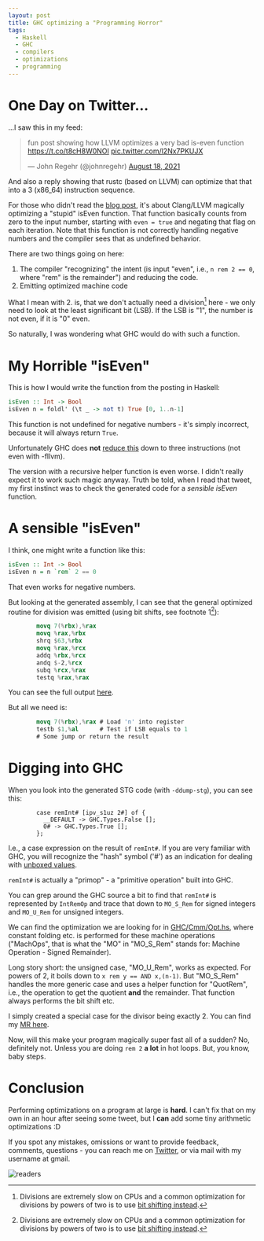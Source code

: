 ```yaml
---
layout: post
title: GHC optimizing a "Programming Horror"
tags:
  - Haskell
  - GHC
  - compilers
  - optimizations
  - programming
---
```


# One Day on Twitter...

...I saw this in my feed:

<blockquote class="twitter-tweet"><p lang="en" dir="ltr">fun post showing how LLVM optimizes a very bad is-even function <a href="https://t.co/t8cH8W0NOI">https://t.co/t8cH8W0NOI</a> <a href="https://t.co/l2Nx7PKUJX">pic.twitter.com/l2Nx7PKUJX</a></p>&mdash; John Regehr (@johnregehr) <a href="https://twitter.com/johnregehr/status/1428027708450099202?ref_src=twsrc%5Etfw">August 18, 2021</a></blockquote> <script async src="https://platform.twitter.com/widgets.js" charset="utf-8"></script> 

And also a reply showing that rustc (based on LLVM) can optimize that that into a 3 (x86_64) instruction sequence.

For those who didn't read the [blog post](https://blog.matthieud.me/2020/exploring-clang-llvm-optimization-on-programming-horror/), 
it's about Clang/LLVM magically optimizing a "stupid" isEven function.
That function basically counts from zero to the input number, starting with `even = true` and
negating that flag on each iteration.
Note that this function is not correctly handling negative numbers and the compiler sees that
as undefined behavior.

There are two things going on here:

1. The compiler "recognizing" the intent (is input "even", i.e., `n rem 2 == 0`, where "rem" is the remainder") and reducing the code. 
2. Emitting optimized machine code

What I mean with 2. is, that we don't actually need a division[^1] here - we only need to look at the least significant bit (LSB). 
If the LSB is "1", the number is not even, if it is "0" even.

So naturally, I was wondering what GHC would do with such a function.

# My Horrible "isEven"

This is how I would write the function from the posting in Haskell:

~~~ haskell
isEven :: Int -> Bool
isEven n = foldl' (\t _ -> not t) True [0, 1..n-1]
~~~

This function is not undefined for negative numbers - it's simply incorrect, because it will always return `True`.

Unfortunately GHC does **not** [reduce this](https://gcc.godbolt.org/z/EEW7czo4z) down to three instructions (not even with -fllvm).

The version with a recursive helper function is even worse.
I didn't really expect it to work such magic anyway.
Truth be told, when I read that tweet, my first instinct was to check the generated code for a
_sensible_ _isEven_ function.

# A sensible "isEven"

I think, one might write a function like this:

~~~ haskell
isEven :: Int -> Bool
isEven n = n `rem` 2 == 0 
~~~

That even works for negative numbers.

But looking at the generated assembly, I can see that the general optimized routine for division was emitted (using bit shifts, see footnote 1[^1]):

~~~ nasm
        movq 7(%rbx),%rax
        movq %rax,%rbx
        shrq $63,%rbx
        movq %rax,%rcx
        addq %rbx,%rcx
        andq $-2,%rcx
        subq %rcx,%rax
        testq %rax,%rax
~~~

You can see the full output [here](https://gcc.godbolt.org/z/7MnrMhfrf).

But all we need is:

~~~ nasm
        movq 7(%rbx),%rax # Load 'n' into register
    	testb $1,%al      # Test if LSB equals to 1
        # Some jump or return the result
~~~

# Digging into GHC

When you look into the generated STG code (with `-ddump-stg`), you can see this:

~~~
        case remInt# [ipv_s1uz 2#] of {
          __DEFAULT -> GHC.Types.False [];
          0# -> GHC.Types.True [];
        };
~~~

I.e., a case expression on the result of `remInt#`.
If you are very familiar with GHC, you will recognize the "hash" symbol ('#') as an indication for dealing with [unboxed values](https://ghc.gitlab.haskell.org/ghc/doc/users_guide/exts/primitives.html).

`remInt#` is actually a "primop" - a "primitive operation" built into GHC.

You can grep around the GHC source a bit to find that `remInt#` is represented by `IntRemOp` and trace that down to `MO_S_Rem` for signed integers and `MO_U_Rem` for unsigned integers.

We can find the optimization we are looking for in [GHC/Cmm/Opt.hs](https://gitlab.haskell.org/ghc/ghc/-/blob/ad28ae41206e3a8b483b067a8e3333df445010b6/compiler/GHC/Cmm/Opt.hs#L357),
where constant folding etc. is performed for these machine operations ("MachOps", that is what the "MO" in "MO_S_Rem" stands for: Machine Operation - Signed Remainder).

Long story short: the unsigned case, "MO_U_Rem", works as expected.
For powers of 2, it boils down to `x rem y == AND x,(n-1)`.
But "MO_S_Rem" handles the more generic case and uses a helper function for "QuotRem",
i.e., the operation to get the quotient **and** the remainder.
That function always performs the bit shift etc.

I simply created a special case for the divisor being exactly 2.
You can find my [MR here](https://gitlab.haskell.org/ghc/ghc/-/merge_requests/6403).

Now, will this make your program magically super fast all of a sudden?
No, definitely not. Unless you are doing `rem 2` **a lot** in hot loops.
But, you know, baby steps.

# Conclusion

Performing optimizations on a program at large is **hard**.
I can't fix that on my own in an hour after seeing some tweet,
but I **can** add some tiny arithmetic optimizations :D

If you spot any mistakes, omissions or want to provide feedback, comments, questions - you can reach me on [Twitter](https://twitter.com/cptwunderlich), or via mail with my username at gmail.

![readers](https://visitor-badge.glitch.me/badge?page_id=cptwunderlich.opthorror.iseven2021)
        
[^1]: Divisions are extremely slow on CPUs and a common optimization for divisions by powers of two is to use [bit shifting instead](https://en.wikipedia.org/wiki/Division_by_two#Binary).
